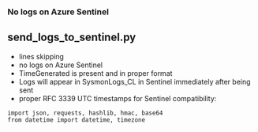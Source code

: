 ### No logs on Azure Sentinel

## send_logs_to_sentinel.py 
- lines skipping
- no logs on Azure Sentinel 
- TimeGenerated is present and in proper format
- Logs will appear in SysmonLogs_CL in Sentinel immediately after being sent
- proper RFC 3339 UTC timestamps for Sentinel compatibility:
```
import json, requests, hashlib, hmac, base64
from datetime import datetime, timezone
```